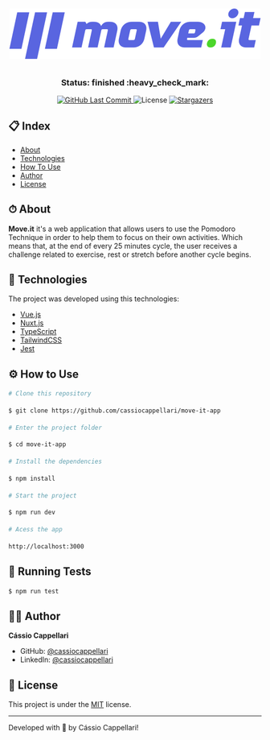 <h1 align="center">
    <img src="./static/logo-full.svg">
</h1>

<h2 align="center">
</h2>

<h3 align="center"> 
	Status: finished :heavy_check_mark:
</h3>

<p align="center">
<a href="https://github.com/cassiocappellari/move-it/commits/master">
	<img alt="GitHub Last Commit" src="https://img.shields.io/github/last-commit/cassiocappellari/move-it">
</a>
    
<img alt="License" src="https://img.shields.io/badge/license-MIT-brightgreen">

<a href="https://github.com/cassiocappellari/move-it/stargazers">
	<img alt="Stargazers" src="https://img.shields.io/github/stars/cassiocappellari/move-it?style=social">
</a>
</p>

## 📋 Index

- [About](#-about)
- [Technologies](#-technologies)
- [How To Use](#-how-to-use)
- [Author](#-author)
- [License](#-license)

## ⏱ About

**Move.it** it's a web application that allows users to use the Pomodoro Technique in order to help them to focus on their own activities. Which means that, at the end of every 25 minutes cycle, the user receives a challenge related to exercise, rest or stretch before another cycle begins.

## 🤖 Technologies

The project was developed using this technologies:

- [Vue.js](https://vuejs.org/)
- [Nuxt.js](https://nuxtjs.org/)
- [TypeScript](https://www.typescriptlang.org/)
- [TailwindCSS](https://tailwindcss.com/)
- [Jest](https://jestjs.io/)

## ⚙ How to Use

```bash
# Clone this repository

$ git clone https://github.com/cassiocappellari/move-it-app

# Enter the project folder

$ cd move-it-app

# Install the dependencies

$ npm install

# Start the project

$ npm run dev

# Acess the app

http://localhost:3000

```

## 🔬 Running Tests

```bash
$ npm run test
```

## 👨‍🚀 Author

**Cássio Cappellari**

- GitHub: [@cassiocappellari](https://github.com/cassiocappellari)
- LinkedIn: [@cassiocappellari](https://www.linkedin.com/in/cassiocappellari/)

## 📝 License

This project is under the [MIT](./LICENSE) license.

---

Developed with 💜 by Cássio Cappellari!